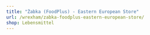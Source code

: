 ```yaml
---
title: "Żabka (FoodPlus) - Eastern European Store"
url: /wrexham/zabka-foodplus-eastern-european-store/
shop: Lebensmittel
---
```

